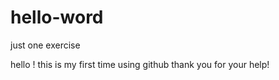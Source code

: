# hello-word
just one exercise

hello !
this is my first time using github 
thank you for your help!
